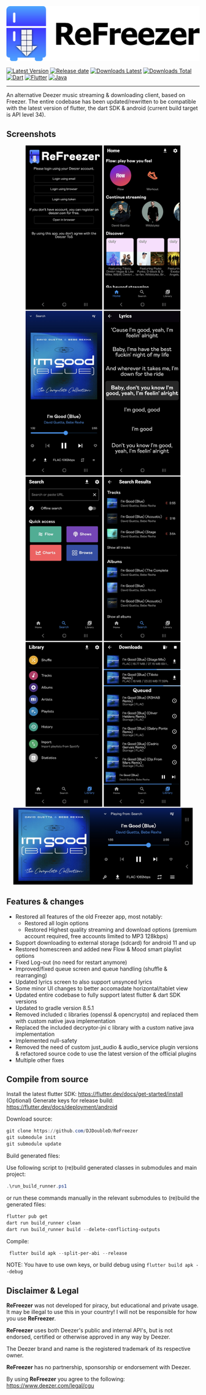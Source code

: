 ![ReFreezer](./assets/banner.png?raw=true)

[![Latest Version](https://img.shields.io/github/v/release/DJDoubleD/ReFreezer?color=blue)](../../releases/latest)
[![Release date](https://img.shields.io/github/release-date/DJDoubleD/ReFreezer)](../../releases/latest)
[![Downloads Latest](https://img.shields.io/github/downloads/DJDoubleD/ReFreezer/latest/total?color=blue&label=downloads%20latest)](../../releases)
[![Downloads Total](https://img.shields.io/github/downloads/DJDoubleD/ReFreezer/total?color=blue&label=downloads%20total)](../../releases)
[![Dart](https://img.shields.io/badge/Dart-0175C2?style=for-the-badge&logo=dart&logoColor=white)](https://dart.dev/)
[![Flutter](https://img.shields.io/badge/Flutter-02569B?style=for-the-badge&logo=flutter&logoColor=white)](https://flutter.dev/)
[![Java](https://img.shields.io/badge/Java-ED8B00?style=for-the-badge&logo=openjdk&logoColor=white)](https://www.java.com/)

---

An alternative Deezer music streaming & downloading client, based on Freezer.
The entire codebase has been updated/rewritten to be compatible with the latest version of flutter, the dart SDK & android (current build target is API level 34).

## Screenshots

<p align="center">
    <img src="./assets/screenshots/Login.jpg" width=200>
    <img src="./assets/screenshots/Home.jpg" width=200>
    <img src="./assets/screenshots/Player.jpg" width=200>
    <img src="./assets/screenshots/Lyrics.jpg" width=200>
    <img src="./assets/screenshots/Search.jpg" width=200>
    <img src="./assets/screenshots/SearchResults.jpg" width=200>
    <img src="./assets/screenshots/Library.jpg" width=200>
    <img src="./assets/screenshots/DownloadRunning.jpg" width=200>
<!---    <img src="./assets/screenshots/DownloadFinished.jpg" width=200> --->
    <img src="./assets/screenshots/PlayerHorizontal.jpg" height=200>
</p>

## Features & changes

- Restored all features of the old Freezer app, most notably:
  - Restored all login options
  - Restored Highest quality streaming and download options (premium account required, free accounts limited to MP3 128kbps)
- Support downloading to external storage (sdcard) for android 11 and up
- Restored homescreen and added new Flow & Mood smart playlist options
- Fixed Log-out (no need for restart anymore)
- Improved/fixed queue screen and queue handling (shuffle & rearranging)
- Updated lyrics screen to also support unsynced lyrics
- Some minor UI changes to better accomadate horizontal/tablet view
- Updated entire codebase to fully support latest flutter & dart SDK versions
- Updated to gradle version 8.5.1
- Removed included c libraries (openssl & opencrypto) and replaced them with custom native java implementation
- Replaced the included decryptor-jni c library with a custom native java implementation
- Implemented null-safety
- Removed the need of custom just_audio & audio_service plugin versions & refactored source code to use the latest version of the official plugins
- Multiple other fixes

## Compile from source

Install the latest flutter SDK: <https://flutter.dev/docs/get-started/install>  
(Optional) Generate keys for release build: <https://flutter.dev/docs/deployment/android>

Download source:

```powershell
git clone https://github.com/DJDoubleD/ReFreezer
git submodule init
git submodule update
```

Build generated files:

Use following script to (re)build generated classes in submodules and main project:

```powershell
.\run_build_runner.ps1
```

or run these commands manually in the relevant submodules to (re)build the generated files:

```powershell
flutter pub get
dart run build_runner clean
dart run build_runner build --delete-conflicting-outputs
```

Compile:

```powershell
 flutter build apk --split-per-abi --release
```

NOTE: You have to use own keys, or build debug using `flutter build apk --debug`

## Disclaimer & Legal

**ReFreezer** was not developed for piracy, but educational and private usage.
It may be illegal to use this in your country!
I will not be responsible for how you use **ReFreezer**.

**ReFreezer** uses both Deezer's public and internal API's, but is not endorsed, certified or otherwise approved in any way by Deezer.

The Deezer brand and name is the registered trademark of its respective owner.

**ReFreezer** has no partnership, sponsorship or endorsement with Deezer.

By using **ReFreezer** you agree to the following: <https://www.deezer.com/legal/cgu>
